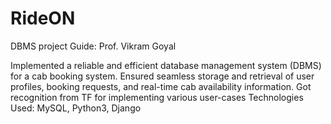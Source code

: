 # RideON
DBMS project
Guide: Prof. Vikram Goyal                                                                                                              
                                                                                                                                        
Implemented a reliable and efficient database management system (DBMS) for a cab booking system.
Ensured seamless storage and retrieval of user profiles, booking requests, and real-time cab availability information.
Got recognition from TF for implementing various user-cases
Technologies Used: MySQL, Python3, Django
